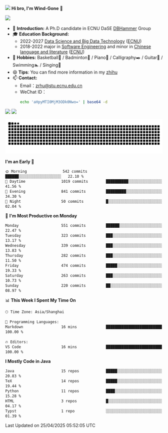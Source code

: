 <img src="https://media.giphy.com/media/LnQjpWaON8nhr21vNW/giphy.gif" width="60">  **Hi bro, I'm Wind-Gone** 👋

![](https://komarev.com/ghpvc/?username=your-github-Wind-Gone&style=flat-square)

- 🌱 **Introduction:** A Ph.D candidate in ECNU DaSE [DBHammer](https://dbhammer.github.io/) Group
- 🎓 **Education Background:**
  - 2022-2027 [Data Science and Big Data Technology](http://dase.ecnu.edu.cn/) ([ECNU](https://www.ecnu.edu.cn/))
  - 2018-2022 major in [Software Engineering](http://www.sei.ecnu.edu.cn/) and minor in [Chinese language and literature](https://zhwx.ecnu.edu.cn/) ([ECNU](https://www.ecnu.edu.cn/))
- 🐣 **Hobbies:** Basketball🏀 / Badminton🏸 / Piano🎹 / Calligraphy✒️ / Guitar🎸 / Swimming🏊 / Singing🎤
- 😄 **Tips**: You can find more information in my [zhihu](https://www.zhihu.com/people/hhhuhuh)
- 📫 **Contact:**
  - Email：zrhu@stu.ecnu.edu.cn
  - WeChat ID：
    ```bash
    echo 'aHpyMTI0MjM3ODk0Nwo=' | base64 -d
    ```
<div>
  <img width="390px" src="https://github-readme-stats.vercel.app/api?username=Wind-Gone&show_icons=true&theme=vue">
  <img width="415px" src="http://github-readme-streak-stats.herokuapp.com/?user=Wind-Gone&theme=vue">
<!--   <img width="390px" src="https://github-readme-stats.anuraghazra1.vercel.app/api/top-langs/?username=Wind-Gone&layout=compact&theme=vue" /> -->
</div>

<!--[![Zirui Hu's github activity graph](https://github-readme-activity-graph.vercel.app/graph?username=Wind-Gone&theme=flat-square)](https://github.com/Wind-Gone/github-readme-activity-graph)-->
![Snake animation](https://raw.githubusercontent.com/Wind-Gone/Wind-Gone/output/github-contribution-grid-snake.svg)

<!--START_SECTION:waka-->
**I'm an Early 🐤** 

```text
🌞 Morning                542 commits         ██████░░░░░░░░░░░░░░░░░░░   22.10 % 
🌆 Daytime                1019 commits        ██████████░░░░░░░░░░░░░░░   41.56 % 
🌃 Evening                841 commits         █████████░░░░░░░░░░░░░░░░   34.30 % 
🌙 Night                  50 commits          █░░░░░░░░░░░░░░░░░░░░░░░░   02.04 % 
```
📅 **I'm Most Productive on Monday** 

```text
Monday                   551 commits         ██████░░░░░░░░░░░░░░░░░░░   22.47 % 
Tuesday                  323 commits         ███░░░░░░░░░░░░░░░░░░░░░░   13.17 % 
Wednesday                339 commits         ███░░░░░░░░░░░░░░░░░░░░░░   13.83 % 
Thursday                 282 commits         ███░░░░░░░░░░░░░░░░░░░░░░   11.50 % 
Friday                   474 commits         █████░░░░░░░░░░░░░░░░░░░░   19.33 % 
Saturday                 263 commits         ███░░░░░░░░░░░░░░░░░░░░░░   10.73 % 
Sunday                   220 commits         ██░░░░░░░░░░░░░░░░░░░░░░░   08.97 % 
```


📊 **This Week I Spent My Time On** 

```text
🕑︎ Time Zone: Asia/Shanghai

💬 Programming Languages: 
Markdown                 16 mins             █████████████████████████   100.00 % 

🔥 Editors: 
VS Code                  16 mins             █████████████████████████   100.00 % 
```

**I Mostly Code in Java** 

```text
Java                     15 repos            █████░░░░░░░░░░░░░░░░░░░░   20.83 % 
TeX                      14 repos            █████░░░░░░░░░░░░░░░░░░░░   19.44 % 
Python                   11 repos            ████░░░░░░░░░░░░░░░░░░░░░   15.28 % 
HTML                     3 repos             █░░░░░░░░░░░░░░░░░░░░░░░░   04.17 % 
Typst                    1 repo              ░░░░░░░░░░░░░░░░░░░░░░░░░   01.39 % 
```




 Last Updated on 25/04/2025 05:52:05 UTC
<!--END_SECTION:waka-->
